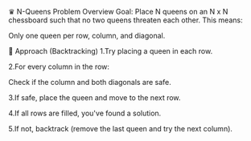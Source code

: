 ♛ N-Queens Problem Overview
Goal: Place N queens on an N x N chessboard such that no two queens threaten each other.
This means:

Only one queen per row, column, and diagonal.

🧠 Approach (Backtracking)
1.Try placing a queen in each row.

2.For every column in the row:

Check if the column and both diagonals are safe.

3.If safe, place the queen and move to the next row.

4.If all rows are filled, you've found a solution.

5.If not, backtrack (remove the last queen and try the next column).

